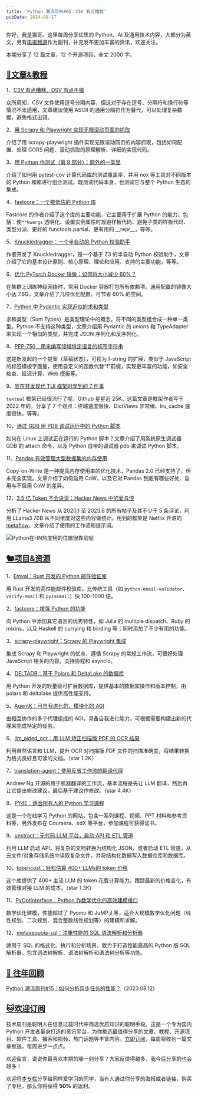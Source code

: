 ```yaml
---
title: 'Python 潮流周刊#65：CSV 有点糟糕'
pubDate: 2024-08-17
---
```


你好，我是猫哥。这里每周分享优质的 Python、AI 及通用技术内容，大部分为英文。另有[电报频道](https://t.me/pythontrendingweekly)作为副刊，补充发布更加丰富的资讯，欢迎关注。

本期分享了 12 篇文章，12 个开源项目，全文 2000 字。

## [🦄文章&教程](https://xiaobot.net/p/python_weekly)

1、[CSV 有点糟糕。DSV 有点不错](https://matthodges.com/posts/2024-08-12-csv-bad-dsv-good/)

众所周知，CSV 文件使用逗号分隔内容，但这对于存在逗号、分隔符和换行符等情况不太适用，文章建议使用 ASCII 的通用分隔符作为替代，可以处理复杂数据，避免格式出错。

2、[用 Scrapy 和 Playwright 实现无限滚动页面的抓取](https://www.xiegerts.com/post/infinite-scroll-scrapy-playwright/)

介绍了用 scrapy-playwright 插件实现无限滚动网页的内容抓取，包括如何配置、处理 CORS 问题、滚动抓取的原理解析、详细的实现代码。

3、[用 Python 作测试（第 9 部分）：额外的一英里](https://www.bitecode.dev/p/testing-with-python-part-9-the-extra)

介绍了如何用 pytest-cov 计算代码库的测试覆盖率，并用 nox 等工具对不同版本的 Python 和库进行组合测试。既测试代码本身，也测试它与整个 Python 生态的集成。

4、[fastcore：一个被低估的 Python 库](https://fastpages.fast.ai/fastcore/)

Fastcore 的作者介绍了这个库的主要功能，它主要用于扩展 Python 的能力，包括：使`**kwargs` 透明化、设置实例属性时规避样板代码、避免子类的样板代码、类型分派、更好的 functools.partial、更有用的 \_\_repr\_\_，等等。

5、[Knuckledragger：一个半自动的 Python 校验助手](https://www.philipzucker.com/state_o_knuck/)

作者开发了 Knuckledragger，是一个基于 Z3 的半自动 Python 校验助手，文章介绍了它的基本设计原则、核心原理、理论和应用、支持的主要功能，等等。

6、[优化 PyTorch Docker 镜像：如何将大小减少 60%？](https://mveg.es/posts/optimizing-pytorch-docker-images-cut-size-by-60percent/)

在集群上训练神经网络时，常用 Docker 容器打包所有依赖项。通用配置的镜像大小达 7.6G，文章介绍了几项优化配置，可节省 60% 的空间。

7、[Python 中 Pydantic 实现近似的求和类型](https://blog.yossarian.net/2024/08/12/Approximating-sum-types-in-Python-with-Pydantic)

求和类型（Sum Types）是类型理论中的概念，将不同的类型组合成一种单一类型。Python 不支持这种类型，文章介绍用 Pydantic 的 unions 和 TypeAdapter 来实现一个相似的类型，并完成 JSON 序列化和反序列化。

8、[PEP-750：用来编写领域特定语言的标签字符串](https://peps.python.org/pep-0750/)

这是新发起的一个提案（草稿状态），可视为 f-string 的扩展，类似于 JavaScript 的标签模板字面量，使用自定义的函数代替“f”前缀，实现更丰富的功能，如安全检查、延迟计算、Web 模板等。

9、[我在开发现代 TUI 框架时学到的 7 件事](https://www.textualize.io/blog/7-things-ive-learned-building-a-modern-tui-framework/)

`textual` 框架已经很流行了呢，Github 星星近 25K。这篇文章是框架作者写于 2022 年的，分享了 7 个观点：终端速度很快、DictViews 非常棒、lru\_cache 速度很快，等等。

10、[通过 GDB 用 PDB 调试运行中的 Python 脚本](https://disconnect3d.pl//2024/08/04/debugging-cpython-live/)

如何在 Linux 上调试正在运行的 Python 脚本？文章介绍了用系统原生调试器 GDB 的 attach 命令，以及 Python 自带的调试器 pdb 来调试 Python 脚本。

11、[Pandas 有效管理大型数据集的内存使用](https://geekpython.in/copy-on-write-in-pandas)

Copy-on-Write 是一种提高内存使用率的优化技术，Pandas 2.0 已经支持了，但未完全实现。文章介绍了如何启用 CoW，以及它对 Pandas 到底有哪些好处、启用与不启用 CoW 的差异。

12、[3.5 亿 Token 不会说谎：Hacker News 中的爱与恨](https://outerbounds.com/blog/hacker-news-sentiment/)

分析了 Hacker News 从 2020.1 至 2023.6 的所有帖子及其不少于 5 条评论，利用 LLama3 70B 从不同维度对这些内容做统计。用到的框架是 Netflix 开源的 [metaflow](https://github.com/Netflix/metaflow)，文章介绍了使用的工作流和提示词。

![Python在HN热度榜的位置很靠前呢](https://img.pythoncat.top/2024-08-17_hacker_news_sentiment.png)

## [🐿️项目&资源](https://xiaobot.net/p/python_weekly)

1、[Emval：Rust 开发的 Python 邮件验证库](https://github.com/bnkc/emval)

用 Rust 开发的高性能邮件校验库，比传统工具（如 `python-email-validator`、`verify-email` 和 `pyIsEmail`）快 100-1000 倍。

2、[fastcore：增强 Python 的功能](https://github.com/fastai/fastcore)

向 Python 中添加其它语言的优秀特性，如 Julia 的 multiple dispatch、Ruby 的 mixins，以及 Haskell 的 currying 和 binding 等；同时添加了不少有用的功能。

3、[scrapy-playwright：Scrapy 的 Playwright 集成](https://github.com/scrapy-plugins/scrapy-playwright)

集成 Scrapy 和 Playwright 的优点，遵循 Scrapy 的常规工作流，可很好处理 JavaScript 相关的内容。支持协程和 asyncio。

4、[DELTADB：基于 Polars 和 DeltaLake 的数据库](https://github.com/uname-n/deltadb)

用 Python 开发的轻量级可扩展数据库，提供基本的数据库操作和版本控制，由 polars 和 deltalake 提供高性能支持。

5、[AgentK：可自我进化的、模块化的 AGI](https://github.com/mikekelly/AgentK)

由相互协作的多个代理组成的 AGI，具备自我进化能力，可根据需要构建出新的代理来完成特定的任务。

6、[llm_aided_ocr：用 LLM 矫正扫描版 PDF 的 OCR 结果](https://github.com/Dicklesworthstone/llm_aided_ocr)

利用自然语言和 LLM，提升 OCR 对扫描版 PDF 文件的扫描准确度，将结果转换为格式良好且可读的文档。（star 1.2K）

7、[translation-agent：使用反省工作流的翻译代理](https://github.com/andrewyng/translation-agent)

Andrew Ng 开源的用于机器翻译的工作流，基本流程是先让 LLM 翻译，然后再让它提出修改建议，最后基于建议作修改。（star 4.4K）

8、[PY4E：适合所有人的 Python 学习课程](https://www.py4e.com/)

这是一个在线学习 Python 的网站，包含一系列课程、视频、PPT 材料和参考资料等，另外发布在 Coursera、edX 等平台，参加课程可获得证书。

9、[unstract：无代码 LLM 平台，启动 API 和 ETL 管道](https://github.com/Zipstack/unstract)

利用 LLM 启动 API，将复杂的文档转换为结构化 JSON，或者启动 ETL 管道，从云文件/对象存储系统中读取复杂文件，并将结构化数据写入数据仓库和数据库。

10、[tokencost：轻松估算 400+ LLMs的 token 价格](https://github.com/AgentOps-AI/tokencost)

这个库提供了 400+ 主流 LLM 的 token 花费计算能力，跟踪最新的价格变化，有效管理对接 LLM 的成本。（star 1.3K）

11、[PyOptInterface：Python 作数学优化的高效建模接口](https://github.com/metab0t/PyOptInterface)

数学优化建模，性能超过了 Pyomo 和 JuMP.jl 等，适合大规模数学优化问题（线性规划、二次规划、混合整数线性规划等）的建模和求解。

12、[metasequoia-sql：注重性能的 SQL 语法解析和分析器](https://github.com/ChangxingJiang/metasequoia-sql)

适用于 SQL 的格式化、执行和分析场景，致力于打造性能最高的 Python 版 SQL 解析器，包含词法树解析、语法树解析和语法树分析等功能。

## [🐧 往年回顾](https://xiaobot.net/p/python_weekly)

[Python 潮流周刊#15：如何分析异步任务的性能？](https://pythoncat.top/posts/2023-08-12-weekly)（2023.08.12）

## [🐱欢迎订阅](https://xiaobot.net/p/python_weekly)

技术周刊是聪明人在信息过载时代中筛选优质知识的聪明手段。这是一个专为国内 Python 开发者量身打造的资讯平台，为你挑选最值得分享的文章、教程、开源项目、软件工具、播客和视频、热门话题等丰富内容。[立即订阅](https://xiaobot.net/p/python_weekly)，每周将收到一篇文章推送，每周进步一点点。

欢迎留言，说说你最喜欢本期的哪一则分享？大家反馈得越多，我今后分享的也会越多！

欢迎将[本专栏](https://xiaobot.net/p/python_weekly)分享给同样爱学习的同学，当有人通过你分享的海报或者链接，购买了专栏，那么你将获得 **50%** 的返利。